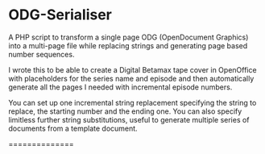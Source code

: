 ODG-Serialiser
==============

A PHP script to transform a single page ODG (OpenDocument Graphics) into a multi-page file while replacing strings and generating page based number sequences.

I wrote this to be able to create a Digital Betamax tape cover in OpenOffice with placeholders for the series name and episode and then automatically generate all the pages I needed with incremental episode numbers.

You can set up one incremental string replacement specifying the string to replace, the starting number and the ending one. You can also specify limitless further string substitutions, useful to generate multiple series of documents from a template document.

==============
